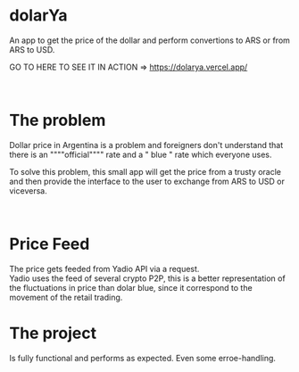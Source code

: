 # dolarYa
An app to get the price of the dollar and perform convertions to ARS or from ARS to USD.
<br/>

GO TO HERE TO SEE IT IN ACTION =>
https://dolarya.vercel.app/

<br/>

# The problem
Dollar price in Argentina is a problem and foreigners don't understand that there is an """"official"""" rate and a " blue " rate which everyone uses.

To solve this problem, this small app will get the price from a trusty oracle and then provide the interface to the user to exchange from ARS to USD or viceversa.

<br/>

# Price Feed
The price gets feeded from Yadio API via a request. <br/>
Yadio uses the feed of several crypto P2P, this is a better representation of the fluctuations in price than dolar blue, since it correspond to the movement of the retail trading.
<br/>

# The project
Is fully functional and performs as expected. Even some erroe-handling.
